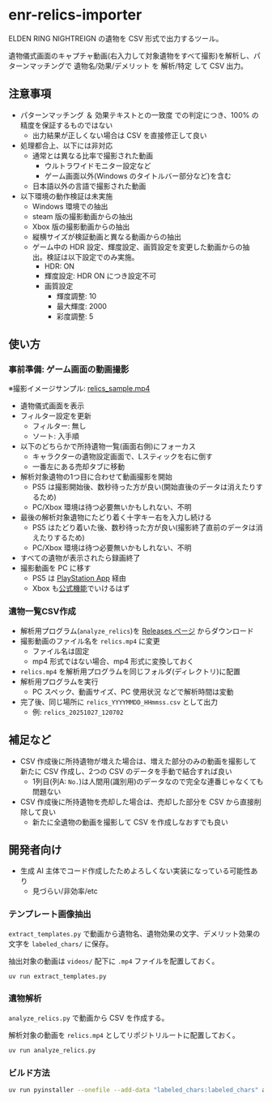 # enr-relics-importer

ELDEN RING NIGHTREIGN の遺物を CSV 形式で出力するツール。

遺物儀式画面のキャプチャ動画(右入力して対象遺物をすべて撮影)を解析し、パターンマッチングで 遺物名/効果/デメリット を 解析/特定 して CSV 出力。

## 注意事項

- パターンマッチング ＆ 効果テキストとの一致度 での判定につき、100% の精度を保証するものではない
  - 出力結果が正しくない場合は CSV を直接修正して良い
- 処理都合上、以下には非対応
  - 通常とは異なる比率で撮影された動画
    - ウルトラワイドモニター設定など
    - ゲーム画面以外(Windows のタイトルバー部分など)を含む
  - 日本語以外の言語で撮影された動画
- 以下環境の動作検証は未実施
  - Windows 環境での抽出
  - steam 版の撮影動画からの抽出
  - Xbox 版の撮影動画からの抽出
  - 縦横サイズが検証動画と異なる動画からの抽出
  - ゲーム中の HDR 設定、輝度設定、画質設定を変更した動画からの抽出。検証は以下設定でのみ実施。
    - HDR: ON
    - 輝度設定: HDR ON につき設定不可
    - 画質設定
      - 輝度調整: 10
      - 最大輝度: 2000
      - 彩度調整: 5

## 使い方

### 事前準備: ゲーム画面の動画撮影

※撮影イメージサンプル: [relics_sample.mp4](https://github.com/17number/enr-relics-importer/raw/refs/heads/main/relics_sample.mp4)

- 遺物儀式画面を表示
- フィルター設定を更新
  - フィルター: 無し
  - ソート: 入手順
- 以下のどちらかで所持遺物一覧(画面右側)にフォーカス
  - キャラクターの遺物設定画面で、Lスティックを右に倒す
  - 一番左にある売却タブに移動
- 解析対象遺物の1つ目に合わせて動画撮影を開始
  - PS5 は撮影開始後、数秒待った方が良い(開始直後のデータは消えたりするため)
  - PC/Xbox 環境は待つ必要無いかもしれない、不明
- 最後の解析対象遺物にたどり着く十字キー右を入力し続ける
  - PS5 はたどり着いた後、数秒待った方が良い(撮影終了直前のデータは消えたりするため)
  - PC/Xbox 環境は待つ必要無いかもしれない、不明
- すべての遺物が表示されたら録画終了
- 撮影動画を PC に移す
  - PS5 は [PlayStation App](https://www.playstation.com/ja-jp/playstation-app/) 経由
  - Xbox も[公式機能](https://support.xbox.com/ja-JP/help/games-apps/my-games-apps/manage-clips-with-upload-studio)でいけるはず

### 遺物一覧CSV作成

- 解析用プログラム(`analyze_relics`)を [Releases ページ](https://github.com/17number/enr-relics-importer/releases) からダウンロード
- 撮影動画のファイル名を `relics.mp4` に変更
  - ファイル名は固定
  - mp4 形式ではない場合、mp4 形式に変換しておく
- `relics.mp4` を解析用プログラムを同じフォルダ(ディレクトリ)に配置
- 解析用プログラムを実行
  - PC スペック、動画サイズ、PC 使用状況 などで解析時間は変動
- 完了後、同じ場所に `relics_YYYYMMDD_HHmmss.csv` として出力
  - 例: `relics_20251027_120702`

## 補足など

- CSV 作成後に所持遺物が増えた場合は、増えた部分のみの動画を撮影して新たに CSV 作成し、2つの CSV のデータを手動で結合すれば良い
  - 1列目(列A: `No.`)は人間用(識別用)のデータなので完全な連番じゃなくても問題ない
- CSV 作成後に所持遺物を売却した場合は、売却した部分を CSV から直接削除して良い
  - 新たに全遺物の動画を撮影して CSV を作成しなおすでも良い

## 開発者向け

- 生成 AI 主体でコード作成したためよろしくない実装になっている可能性あり
  - 見づらい/非効率/etc

### テンプレート画像抽出

`extract_templates.py` で動画から遺物名、遺物効果の文字、デメリット効果の文字を `labeled_chars/` に保存。

抽出対象の動画は `videos/` 配下に `.mp4` ファイルを配置しておく。

```bash
uv run extract_templates.py
```

### 遺物解析

`analyze_relics.py` で動画から CSV を作成する。

解析対象の動画を `relics.mp4` としてリポジトリルートに配置しておく。

```bash
uv run analyze_relics.py
```

### ビルド方法

```bash
uv run pyinstaller --onefile --add-data "labeled_chars:labeled_chars" analyze_relics.py
```
